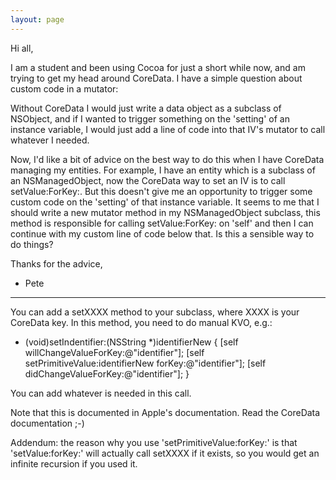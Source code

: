 ```yaml
---
layout: page
---
```




Hi all,

I am a student and been using Cocoa for just a short while now, and am trying to get my head around CoreData. I have a simple question about custom code in a mutator:

Without CoreData I would just write a data object as a subclass of NSObject, and if I wanted to trigger something on the 'setting' of an instance variable, I would just add a line of code into that IV's mutator to call whatever I needed. 

Now, I'd like a bit of advice on the best way to do this when I have CoreData managing my entities. For example, I have an entity which is a subclass of an NSManagedObject, now the CoreData way to set an IV is to call setValue:ForKey:. But this doesn't give me an opportunity to trigger some custom code on the 'setting' of that instance variable. It seems to me that I should write a new mutator method in my NSManagedObject subclass, this method is responsible for calling setValue:ForKey: on 'self' and then I can continue with my custom line of code below that. Is this a sensible way to do things?

Thanks for the advice,

- Pete

----

You can add a setXXXX method to your subclass, where XXXX is your CoreData key. In this method, you need to do manual KVO, e.g.:

    
- (void)setIndentifier:(NSString *)identifierNew
{
	[self willChangeValueForKey:@"identifier"];
	[self setPrimitiveValue:identifierNew forKey:@"identifier"];
	[self didChangeValueForKey:@"identifier"];
}


You can add whatever is needed in this call.

Note that this is documented in Apple's documentation. Read the CoreData documentation ;-)

Addendum: the reason why you use 'setPrimitiveValue:forKey:' is that 'setValue:forKey:' will actually call setXXXX if it exists, so you would get an infinite recursion  if you used it.
